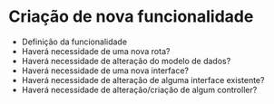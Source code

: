 # Criação de nova funcionalidade

- Definição da funcionalidade
- Haverá necessidade de uma nova rota?
- Haverá necessidade de alteração do modelo de dados?
- Haverá necessidade de uma nova interface?
- Haverá necessidade de alteração de alguma interface existente?
- Haverá necessidade de alteração/criação de algum controller?

